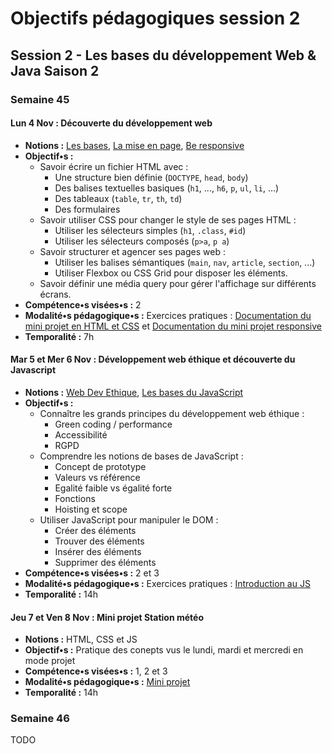 # Objectifs pédagogiques session 2

## Session 2 - Les bases du développement Web & Java Saison 2

### Semaine 45

#### **Lun 4 Nov :** Découverte du développement web

* **Notions :** [Les bases](../cours/html_css.md), [La mise en page](../cours/html_css_layout.md), [Be responsive](../cours/css_responsive.md)
* **Objectif•s :**
  * Savoir écrire un fichier HTML avec :
    * Une structure bien définie (`DOCTYPE`, `head`, `body`)
    * Des balises textuelles basiques (`h1`, ..., `h6`, `p`, `ul`, `li`, ...)
    * Des tableaux (`table`, `tr`, `th`, `td`)
    * Des formulaires
  * Savoir utiliser CSS pour changer le style de ses pages HTML :
    * Utiliser les sélecteurs simples (`h1`, `.class`, `#id`)
    * Utiliser les sélecteurs composés (`p>a`, `p a`)
  * Savoir structurer et agencer ses pages web :
    * Utiliser les balises sémantiques (`main`, `nav`, `article`, `section`, ...)
    * Utiliser Flexbox ou CSS Grid pour disposer les éléments.
  * Savoir définir une média query pour gérer l'affichage sur différents écrans.
* **Compétence•s visées•s :** 2
* **Modalité•s pédagogique•s :** Exercices pratiques : [Documentation du mini projet en HTML et CSS](../exercice/html_css.md) et [Documentation du mini projet responsive](../exercice/html_css_responsive.md)
* **Temporalité :** 7h

#### **Mar 5 et Mer 6 Nov :** Développement web éthique et découverte du Javascript

* **Notions :** [Web Dev Ethique](../cours/ethique_web_dev.md), [Les bases du JavaScript](../cours/js_intro.md)
* **Objectif•s :**
  * Connaître les grands principes du développement web éthique :
    * Green coding / performance
    * Accessibilité
    * RGPD
  * Comprendre les notions de bases de JavaScript :
    * Concept de prototype
    * Valeurs vs référence
    * Egalité faible vs égalité forte
    * Fonctions
    * Hoisting et scope
  * Utiliser JavaScript pour manipuler le DOM :
    * Créer des éléments
    * Trouver des éléments
    * Insérer des éléments
    * Supprimer des éléments
* **Compétence•s visées•s :** 2 et 3
* **Modalité•s pédagogique•s :** Exercices pratiques : [Introduction au JS](../exercice/js-intro.md)
* **Temporalité :** 14h

#### **Jeu 7 et Ven 8 Nov :** Mini projet Station météo

* **Notions :** HTML, CSS et JS
* **Objectif•s :** Pratique des conepts vus le lundi, mardi et mercredi en mode projet
* **Compétence•s visées•s :** 1, 2 et 3
* **Modalité•s pédagogique•s :** [Mini projet](https://simplonline.co/briefs/detail/256MGvp2nsHYNKx7L)
* **Temporalité :** 14h

### Semaine 46

TODO
